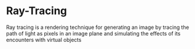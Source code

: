 # Ray-Tracing
Ray tracing is a rendering technique for generating an image by tracing the path of light as pixels in an image plane and simulating the effects of its encounters with virtual objects
